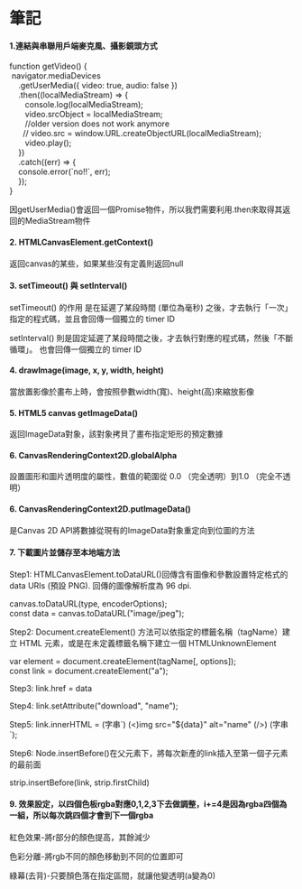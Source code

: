 <h1><b>筆記</b></h1>

<h4><b>1.連結與串聯用戶端麥克風、攝影鏡頭方式</b></h4>
<p>function getVideo() { <br>
  &nbspnavigator.mediaDevices<br>
    &nbsp&nbsp&nbsp&nbsp.getUserMedia({ video: true, audio: false })<br>
   &nbsp &nbsp&nbsp.then((localMediaStream) => {<br>
     &nbsp &nbsp&nbsp&nbsp&nbsp&nbspconsole.log(localMediaStream);<br>
      &nbsp &nbsp&nbsp&nbsp&nbsp&nbspvideo.srcObject = localMediaStream;<br>
      &nbsp&nbsp&nbsp&nbsp &nbsp&nbsp//older version does not work anymore<br>
      &nbsp&nbsp &nbsp&nbsp // video.src = window.URL.createObjectURL(localMediaStream);<br>
      &nbsp &nbsp&nbsp&nbsp&nbsp&nbspvideo.play();<br>
     &nbsp &nbsp&nbsp})<br>
    &nbsp &nbsp&nbsp.catch((err) => {<br>
      &nbsp &nbsp&nbspconsole.error(`no!!`, err);<br>
    &nbsp &nbsp&nbsp});<br>
}</p>

<p>因getUserMedia()會返回一個Promise物件，所以我們需要利用.then來取得其返回的MediaStream物件</p>

<h4><b>2. HTMLCanvasElement.getContext()</b></h4>
<p>返回canvas的某些，如果某些沒有定義則返回null</p>

<h4><b>3. setTimeout() 與 setInterval()</b></h4>
<p>setTimeout() 的作用 是在延遲了某段時間 (單位為毫秒) 之後，才去執行「一次」指定的程式碼，並且會回傳一個獨立的 timer ID</p>
<p>setInterval() 則是固定延遲了某段時間之後，才去執行對應的程式碼，然後「不斷循環」。 也會回傳一個獨立的 timer ID</p>

<h4><b>4. drawImage(image, x, y, width, height)</b></h4>
<p>當放置影像於畫布上時，會按照參數width(寬)、height(高)來縮放影像</p>

<h4><b>5. HTML5 canvas getImageData()</b></h4>
<p>返回ImageData對象，該對象拷貝了畫布指定矩形的預定數據</p>

<h4><b>6. CanvasRenderingContext2D.globalAlpha</b></h4>
<p>設置圖形和圖片透明度的屬性，數值的範圍從 0.0 （完全透明）到1.0 （完全不透明）</p>

<h4><b>6. CanvasRenderingContext2D.putImageData()</b></h4>
<p>是Canvas 2D API將數據從現有的ImageData對象重定向到位圖的方法</p>

<h4><b>7. 下載圖片並儲存至本地端方法</b></h4>
<p>Step1: HTMLCanvasElement.toDataURL()回傳含有圖像和參數設置特定格式的 data URIs (預設 PNG). 回傳的圖像解析度為 96 dpi.</p>
canvas.toDataURL(type, encoderOptions);<br>
const data = canvas.toDataURL("image/jpeg");<br>

<p>Step2: Document.createElement() 方法可以依指定的標籤名稱（tagName）建立 HTML 元素，或是在未定義標籤名稱下建立一個 HTMLUnknownElement</p>
var element = document.createElement(tagName[, options]);<br>
const link = document.createElement("a");<br>

<p>Step3: link.href = data</p>
<p>Step4: link.setAttribute("download", "name");</p>
<p>Step5: link.innerHTML = (字串`) (<)img src="${data}" alt="name" (/>) (字串`);</p>
<p>Step6: Node.insertBefore()在父元素下，將每次新產的link插入至第一個子元素的最前面</p>
strip.insertBefore(link, strip.firstChild)<br>

<h4><b>9. 效果設定，以四個色板rgba對應0,1,2,3下去做調整，i+=4是因為rgba四個為一組，所以每次跳四個才會到下一個rgba</b></h4>
<p>紅色效果-將r部分的顏色提高，其餘減少</p>
<p>色彩分離-將rgb不同的顏色移動到不同的位置即可</p>
<p>綠幕(去背)-只要顏色落在指定區間，就讓他變透明(a變為0)</p>
